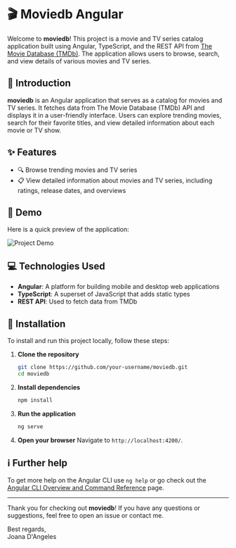 # 🎬 Moviedb Angular

Welcome to **moviedb**! This project is a movie and TV series catalog application built using Angular, TypeScript, and the REST API from [The Movie Database (TMDb)](https://www.themoviedb.org/documentation/api). The application allows users to browse, search, and view details of various movies and TV series.

## 📖 Introduction

**moviedb** is an Angular application that serves as a catalog for movies and TV series. It fetches data from The Movie Database (TMDb) API and displays it in a user-friendly interface. Users can explore trending movies, search for their favorite titles, and view detailed information about each movie or TV show.

## ✨ Features

- 🔍 Browse trending movies and TV series
- 📋 View detailed information about movies and TV series, including ratings, release dates, and overviews

## 🎥 Demo

Here is a quick preview of the application:

![Project Demo](/src/assets/gif/gif-angular-moviedb-canva.gif)

## 💻 Technologies Used

- **Angular**: A platform for building mobile and desktop web applications
- **TypeScript**: A superset of JavaScript that adds static types
- **REST API**: Used to fetch data from TMDb

## 🚀 Installation

To install and run this project locally, follow these steps:

1. **Clone the repository**
    ```bash
    git clone https://github.com/your-username/moviedb.git
    cd moviedb
    ```

2. **Install dependencies**
    ```bash
    npm install
    ```

3. **Run the application**
    ```bash
    ng serve
    ```

4. **Open your browser**
    Navigate to `http://localhost:4200/`.

## ℹ️ Further help

To get more help on the Angular CLI use `ng help` or go check out the [Angular CLI Overview and Command Reference](https://angular.io/cli) page.

---

Thank you for checking out **moviedb**! If you have any questions or suggestions, feel free to open an issue or contact me.

Best regards,  
Joana D'Angeles
